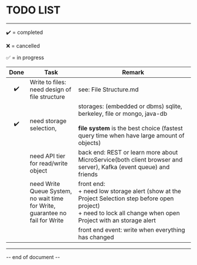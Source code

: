 # TODO LIST

----

:heavy_check_mark: = completed

:x: = cancelled

:white_check_mark: = in progress

|        Done        | Task                                                         | Remark                                                       |
| :----------------: | ------------------------------------------------------------ | ------------------------------------------------------------ |
| :heavy_check_mark: | Write to files: <br />need design of file structure          | see: File Structure.md                                       |
| :heavy_check_mark: | need storage selection,<br />                                | storages: (embedded or dbms) sqlite, berkeley, file or mongo, java-db<br /><br />**file system** is the best choice (fastest query time when have large amount of objects) |
|                    | need API tier for read/write object                          | back end: REST or learn more about MicroService(both client browser and server), Kafka (event queue) and friends |
|                    | need Write Queue System, <br />no wait time for Write, <br />guarantee no fail for Write <br /> | front end: <br />+ need low storage alert (show at the Project Selection step before open project)<br />+ need to lock all change when open Project with an storage alert |
|                    |                                                              | front end event: write when everything has changed<br />     |


----

-- end of document --